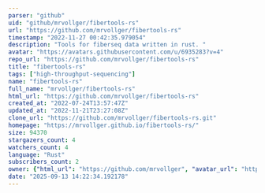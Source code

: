 ```yaml
---
parser: "github"
uid: "github/mrvollger/fibertools-rs"
url: "https://github.com/mrvollger/fibertools-rs"
timestamp: "2022-11-27 00:42:35.979054"
description: "Tools for fiberseq data written in rust. "
avatar: "https://avatars.githubusercontent.com/u/6935283?v=4"
repo_url: "https://github.com/mrvollger/fibertools-rs"
title: "fibertools‑rs"
tags: ["high-throughput-sequencing"]
name: "fibertools-rs"
full_name: "mrvollger/fibertools-rs"
html_url: "https://github.com/mrvollger/fibertools-rs"
created_at: "2022-07-24T13:57:47Z"
updated_at: "2022-11-21T23:27:08Z"
clone_url: "https://github.com/mrvollger/fibertools-rs.git"
homepage: "https://mrvollger.github.io/fibertools-rs/"
size: 94370
stargazers_count: 4
watchers_count: 4
language: "Rust"
subscribers_count: 2
owner: {"html_url": "https://github.com/mrvollger", "avatar_url": "https://avatars.githubusercontent.com/u/6935283?v=4", "login": "mrvollger", "type": "User"}
date: "2025-09-13 14:22:34.192178"
---
```

